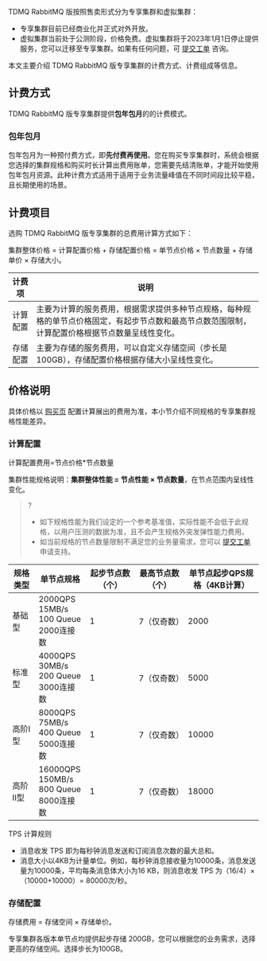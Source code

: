 
TDMQ RabbitMQ 版按照售卖形式分为专享集群和虚拟集群：

- 专享集群目前已经商业化并正式对外开放。
- 虚拟集群当前处于公测阶段，价格免费。虚拟集群将于2023年1月1日停止提供服务，您可以迁移至专享集群。如果有任何问题，可 [提交工单](https://console.cloud.tencent.com/workorder/category) 咨询。

本文主要介绍 TDMQ RabbitMQ 版专享集群的计费方式、计费组成等信息。


## 计费方式

 TDMQ RabbitMQ 版专享集群提供**包年包月**的的计费模式。


### 包年包月

包年包月为一种预付费方式，即**先付费再使用**。您在购买专享集群时，系统会根据您选择的集群规格和购买时长计算出费用账单，您需要先结清账单，才能开始使用包年包月资源。此种计费方式适用于适用于业务流量峰值在不同时间段比较平稳，且长期使用的场景。



## 计费项目

选购 TDMQ RabbitMQ 版专享集群的总费用计算方式如下：

集群整体价格 = 计算配置价格 + 存储配置价格 = 单节点价格 × 节点数量 + 存储单价 × 存储大小。

| 计费项   | 说明                                                         |
| -------- | ------------------------------------------------------------ |
| 计算配置 | 主要为计算的服务费用，根据需求提供多种节点规格，每种规格的单节点价格固定，有起步节点数和最高节点数范围限制，计算配置价格根据节点数量呈线性变化。 |
| 存储配置 | 主要为存储的服务费用，可以自定义存储空间（步长是100GB），存储配置价格根据存储大小呈线性变化。 |



## 价格说明

具体价格以 [购买页](https://buy.cloud.tencent.com/tdmq?protocol=AMQP&rid=1&clusterType=standard) 配置计算展出的费用为准，本小节介绍不同规格的专享集群规格性能差异。



### 计算配置

计算配置费用=节点价格*节点数量

集群性能规格说明：**集群整体性能 = 节点性能 × 节点数量**，在节点范围内呈线性变化。

> ?
>
> - 如下规格性能为我们设定的一个参考基准值，实际性能不会低于此规格，以用户压测的数据为准，且不会产生规格外突发弹性能力费用。
> - 如当前规格的节点数量限制不满足您的业务量需求，您可以 [提交工单](https://console.cloud.tencent.com/workorder/category) 申请支持。



| **规格类型** | 单节点规格                                         | **起步节点数（个）** | **最高节点数（个）** | **单节点起步QPS规格（4KB计算）** |
| ------------ | -------------------------------------------------- | -------------------- | -------------------- | -------------------------------- |
| 基础型       | 2000QPS<br/>15MB/s<br/>100 Queue<br/>2000连接数    | 1                    | 7（仅奇数）          | 2000                             |
| 标准型       | 4000QPS<br/>30MB/s<br/>200 Queue<br/>3000连接数    | 1                    | 7（仅奇数）          | 5000                             |
| 高阶I型      | 8000QPS<br/>75MB/s<br/>400 Queue<br/>5000连接数    | 1                    | 7（仅奇数）          | 10000                            |
| 高阶II型     | 16000QPS<br/>150MB/s<br/>800 Queue <br/>8000连接数 | 1                    | 7（仅奇数）          | 18000                            |



TPS 计算规则

- 消息收发 TPS 即为每秒钟消息发送和订阅消息次数的最大总和。
- 消息大小以4KB为计量单位。例如，每秒钟消息接收量为10000条，消息发送量为10000条，平均每条消息体大小为16 KB，则消息收发 TPS 为（16/4）×（10000+10000）= 80000次/秒。



### 存储配置

存储费用 = 存储空间 × 存储单价。

专享集群各版本单节点均提供起步存储 200GB，您可以根据您的业务需求，选择更高的存储空间。选择步长为100GB。

